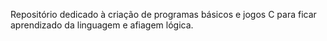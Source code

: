 Repositório dedicado à criação de programas básicos e jogos C para ficar aprendizado da linguagem e afiagem lógica.
